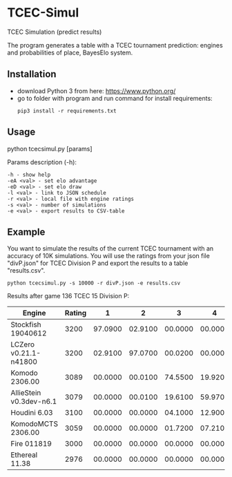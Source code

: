 # TCEC-Simul

TCEC Simulation (predict results)

The program generates a table with a TCEC tournament prediction: engines and probabilities of place, BayesElo system.

## Installation

+ download Python 3 from here: https://www.python.org/
+ go to folder with program and run command for install requirements:
  ```
  pip3 install -r requirements.txt
  ```



## Usage
python tcecsimul.py [params]

Params description (-h):
```
-h - show help
-eA <val> - set elo advantage
-eD <val> - set elo draw
-l <val> - link to JSON schedule
-r <val> - local file with engine ratings
-s <val> - number of simulations
-e <val> - export results to CSV-table
```
## Example
You want to simulate the results of the current TCEC tournament with an accuracy of 10K simulations. You will use the ratings from your json file "divP.json" for TCEC Division P and export the results to a table "results.csv".

```
python tcecsimul.py -s 10000 -r divP.json -e results.csv
```

Results after game 136 TCEC 15 Division P:

|Engine                 |Rating|1      |2      |3      |4      |5      |6      |7      |8      |
|-----------------------|------|-------|-------|-------|-------|-------|-------|-------|-------|
|Stockfish 19040612     |3200  |97.0900|02.9100|00.0000|00.0000|00.0000|00.0000|00.0000|00.0000|
|LCZero v0.21.1-n41800  |3200  |02.9100|97.0700|00.0200|00.0000|00.0000|00.0000|00.0000|00.0000|
|Komodo 2306.00         |3089  |00.0000|00.0100|74.5500|19.9200|04.3700|01.1500|00.0000|00.0000|
|AllieStein v0.3dev-n6.1|3079  |00.0000|00.0100|19.6100|59.9700|16.7300|03.6700|00.0100|00.0000|
|Houdini 6.03           |3100  |00.0000|00.0000|04.1000|12.9000|42.4000|40.3500|00.2500|00.0000|
|KomodoMCTS 2306.00     |3059  |00.0000|00.0000|01.7200|07.2100|36.4700|54.2000|00.3800|00.0200|
|Fire 011819            |3000  |00.0000|00.0000|00.0000|00.0000|00.0300|00.5000|68.1500|31.3200|
|Ethereal 11.38         |2976  |00.0000|00.0000|00.0000|00.0000|00.0000|00.1300|31.2100|68.6600|

